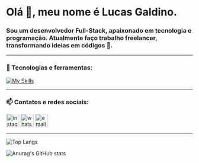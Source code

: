<h1 style="font-size=70px;">Olá 👋, meu nome é Lucas Galdino.</h1>

<h3>Sou um desenvolvedor Full-Stack, apaixonado em tecnologia e programação. Atualmente faço trabalho freelancer, transformando ideias em códigos 🚀.</h3>

<hr>

<h3>📱 Tecnologias e ferramentas:</h3>
  
[![My Skills](https://skillicons.dev/icons?i=vscode,html,css,js,ts,react,styledcomponents,bootstrap,tailwind,materialui,nodejs,npm,yarn,express,sequelize,mongodb,postgres,prisma,docker,git,github,figma&theme&theme=dark&perline=10)](https://skillicons.dev)

<hr>

<h3>📫 Contatos e redes sociais:</h3>

<a href="https://www.instagram.com/lucasgaldino_14/"><img width="35" src="https://github.com/user-attachments/assets/44eaf648-b009-4e86-8ac1-87080f69e11d" alt="instagram" /></a>
<a href="https://https://wa.me/5516981272448"><img width="35" src="https://github.com/user-attachments/assets/d4c37e06-882b-4a02-9ed4-a26515be0923" alt="whatsapp" /></a>
<a href="mailto:lucasfgaldinos@outlook.com"><img width="35" src="https://github.com/user-attachments/assets/c0856283-338e-407c-8ac6-e771501dcc12" alt="email" /></a>

<hr>

![Top Langs](https://github-readme-stats.vercel.app/api/top-langs/?username=lucasfgaldinos&layout=compact&theme=dracula&border_radius=0)

![Anurag's GitHub stats](https://github-readme-stats.vercel.app/api?username=lucasfgaldinos&show_icons=true&theme=dracula&border_radius=0)
